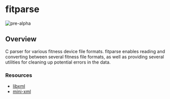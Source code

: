 # fitparse

![pre-alpha](http://img.shields.io/badge/status-pre--alpha-lightgrey.svg)

## Overview

C parser for various fitness device file formats. fitparse enables reading and
converting between several fitness file formats, as well as providing several
utilities for cleaning up potential errors in the data.

### Resources

- [libxml](http://www.xmlsoft.org/)
- [mini-xml](http://www.msweet.org/projects.php?Z3)

